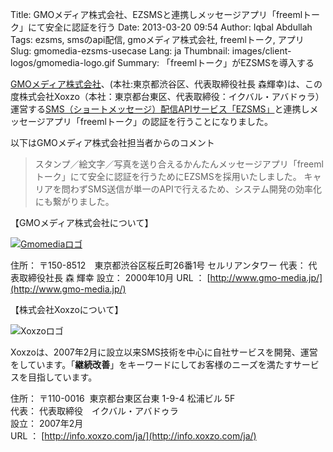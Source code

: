 Title: GMOメディア株式会社、EZSMSと連携しメッセージアプリ「freemlトーク」にて安全に認証を行う
Date: 2013-03-20 09:54
Author: Iqbal Abdullah
Tags: ezsms, smsのapi配信, gmoメディア株式会社, freemlトーク, アプリ
Slug: gmomedia-ezsms-usecase
Lang: ja
Thumbnail: images/client-logos/gmomedia-logo.gif
Summary: 「freemlトーク」がEZSMSを導入する

[GMOメディア株式会社](http://www.gmo-media.jp/)、(本社:東京都渋谷区、代表取締役社長
森輝幸)は、この度株式会社Xoxzo（本社：東京都台東区、代表取締役：イクバル・アバドゥラ）運営する[SMS（ショートメッセージ）配信APIサービス「EZSMS」](http://www.ezsms.biz/ja)と連携しメッセージアプリ「freemlトーク」の認証を行うことになりました。

以下はGMOメディア株式会社担当者からのコメント

> スタンプ／絵文字／写真を送り合えるかんたんメッセージアプリ「freemlトーク」にて安全に認証を行うためにEZSMSを採用いたしました。
> キャリアを問わずSMS送信が単一のAPIで行えるため、システム開発の効率化にも繋がりました。

【GMOメディア株式会社について】

[![Gmomediaロゴ]({filename}/images/client-logos/gmomedia-logo.gif)](http://www.gmo-media.jp/)

住所： 〒150-8512　東京都渋谷区桜丘町26番1号 セルリアンタワー
代表： 代表取締役社長 森 輝幸
設立： 2000年10月
URL ： [http://www.gmo-media.jp/](http://www.gmo-media.jp/)

【株式会社Xoxzoについて】

![Xoxzoロゴ]({filename}/images/xoxzo-logo-02.png)

Xoxzoは、2007年2月に設立以来SMS技術を中心に自社サービスを開発、運営をしています。「**継続改善**」をキーワードにしてお客様のニーズを満たすサービスを目指しています。

住所： 〒110-0016  東京都台東区台東 1-9-4 松浦ビル 5F  
代表： 代表取締役　イクバル・アバドゥラ  
設立： 2007年2月  
URL ： [http://info.xoxzo.com/ja/](http://info.xoxzo.com/ja/)

